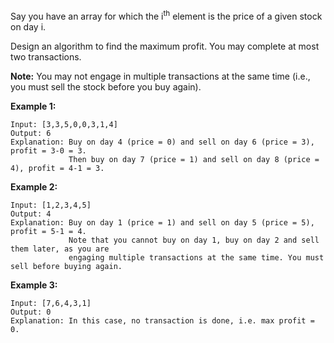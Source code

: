 Say you have an array for which the i<sup>th</sup> element is the price of a given stock on day i.

Design an algorithm to find the maximum profit. You may complete at most two transactions.

**Note:** You may not engage in multiple transactions at the same time (i.e., you must sell the stock before you buy again).

**Example 1:**
    
    Input: [3,3,5,0,0,3,1,4]
    Output: 6
    Explanation: Buy on day 4 (price = 0) and sell on day 6 (price = 3), profit = 3-0 = 3.
                 Then buy on day 7 (price = 1) and sell on day 8 (price = 4), profit = 4-1 = 3.
**Example 2:**
    
    Input: [1,2,3,4,5]
    Output: 4
    Explanation: Buy on day 1 (price = 1) and sell on day 5 (price = 5), profit = 5-1 = 4.
                 Note that you cannot buy on day 1, buy on day 2 and sell them later, as you are
                 engaging multiple transactions at the same time. You must sell before buying again.
**Example 3:**
    
    Input: [7,6,4,3,1]
    Output: 0
    Explanation: In this case, no transaction is done, i.e. max profit = 0.